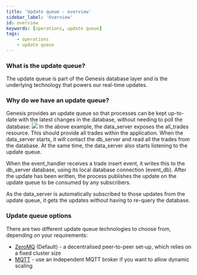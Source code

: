 ```yaml
---
title: 'Update queue - overview'
sidebar_label: 'Overview'
id: overview
keywords: [operations, update queue]
tags:
    - operations
    - update queue
---
```


### What is the update queue?
The update queue is part of the Genesis database layer and is the underlying technology that powers our real-time updates.

### Why do we have an update queue?
Genesis provides an update queue so that processes can be kept up-to-date with the latest changes in the database, without needing to poll the database:
![](/img/update-queue-overview.png)
In the above example, the data_server exposes the all_trades resource. This should provide all trades within the application. When the data_server starts, it will contact the db_server and read all the trades from the database. At the same time, the data_server also starts listening to the update queue.

When the event_handler receives a trade insert event, it writes this to the db_server database, using its local database connection (event_db). After the update has been written, the process publishes the update on the update queue to be consumed by any subscribers.

As the data_server is automatically subscribed to those updates from the update queue, it gets the updates without having to re-query the database.

### Update queue options
There are two different update queue technologies to choose from, depending on your requirements:

- [ZeroMQ](02_zeromq.md) (Default) - a decentralised peer-to-peer set-up, which relies on a fixed cluster size
- [MQTT](03_mqtt.md) - use an independent MQTT broker if you want to allow dynamic scaling
